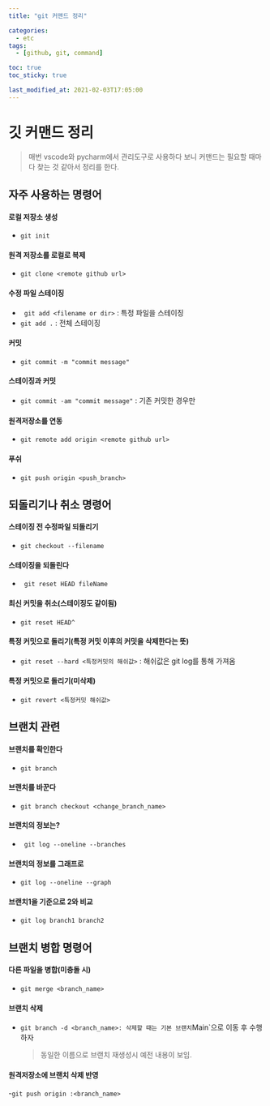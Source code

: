 ```yaml
---
title: "git 커맨드 정리"

categories:
  - etc
tags:
  - [github, git, command]

toc: true
toc_sticky: true

last_modified_at: 2021-02-03T17:05:00
---
```


# 깃 커맨드 정리

> 매번 vscode와 pycharm에서 관리도구로 사용하다 보니 커맨드는 필요할 때마다 찾는 것 같아서 정리를 한다.

## 자주 사용하는 명령어

#### 로컬 저장소 생성

- `git init`

#### 원격 저장소를 로컬로 복제

- `git clone <remote github url>`

#### 수정 파일 스테이징

- ` git add <filename or dir>` : 특정 파일을 스테이징
- `git add .` : 전체 스테이징

#### 커밋

- `git commit -m "commit message" `

#### 스테이징과 커밋

- `git commit -am "commit message"` : 기존 커밋한 경우만

#### 원격저장소를 연동

- `git remote add origin <remote github url>`

#### 푸쉬

- `git push origin <push_branch>`

## 되돌리기나 취소 명령어

#### 스테이징 전 수정파일 되돌리기

- `git checkout --filename`

#### 스테이징을 되돌린다

- ` git reset HEAD fileName`

#### 최신 커밋을 취소(스테이징도 같이됨)

- `git reset HEAD^`

#### 특정 커밋으로 돌리기(특정 커밋 이후의 커밋을 삭제한다는 뜻)

- `git reset --hard <특정커밋의 해쉬값>` : 해쉬값은 git log를 통해 가져옴

#### 특정 커밋으로 돌리기(미삭제)

- `git revert <특정커밋 해쉬값>`

## 브랜치 관련

#### 브랜치를 확인한다

- `git branch`

#### 브랜치를 바꾼다

- `git branch checkout <change_branch_name>`

#### 브랜치의 정보는?

- ` git log --oneline --branches`

#### 브랜치의 정보를 그래프로

- `git log --oneline --graph`

#### 브랜치1을 기준으로 2와 비교

- `git log branch1 branch2`

## 브랜치 병합 명령어

#### 다른 파일을 병합(미충돌 시)

- `git merge <branch_name>`

#### 브랜치 삭제

- `git branch -d <branch_name>: 삭제할 때는 기본 브랜치`Main`으로 이동 후 수행하자
  > 동일한 이름으로 브랜치 재생성시 예전 내용이 보임.

#### 원격저장소에 브랜치 삭제 반영

-`git push origin :<branch_name>`
